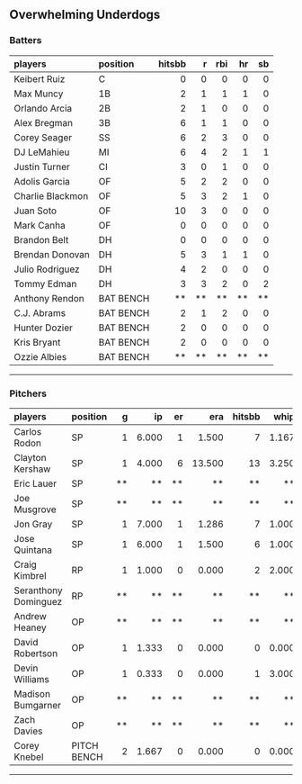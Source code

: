 ## Overwhelming Underdogs

### Batters

 
|players          |position  | hitsbb|  r| rbi| hr| sb| 
|:----------------|:---------|------:|--:|---:|--:|--:| 
|Keibert Ruiz     |C         |      0|  0|   0|  0|  0| 
|Max Muncy        |1B        |      2|  1|   1|  1|  0| 
|Orlando Arcia    |2B        |      2|  1|   0|  0|  0| 
|Alex Bregman     |3B        |      6|  1|   1|  0|  0| 
|Corey Seager     |SS        |      6|  2|   3|  0|  0| 
|DJ LeMahieu      |MI        |      6|  4|   2|  1|  1| 
|Justin Turner    |CI        |      3|  0|   1|  0|  0| 
|Adolis Garcia    |OF        |      5|  2|   2|  0|  0| 
|Charlie Blackmon |OF        |      5|  3|   2|  1|  0| 
|Juan Soto        |OF        |     10|  3|   0|  0|  0| 
|Mark Canha       |OF        |      0|  0|   0|  0|  0| 
|Brandon Belt     |DH        |      0|  0|   0|  0|  0| 
|Brendan Donovan  |DH        |      5|  3|   1|  1|  0| 
|Julio Rodriguez  |DH        |      4|  2|   0|  0|  0| 
|Tommy Edman      |DH        |      3|  3|   2|  0|  2| 
|Anthony Rendon   |BAT BENCH |     **| **|  **| **| **| 
|C.J. Abrams      |BAT BENCH |      2|  1|   2|  0|  0| 
|Hunter Dozier    |BAT BENCH |      2|  0|   0|  0|  0| 
|Kris Bryant      |BAT BENCH |      2|  0|   0|  0|  0| 
|Ozzie Albies     |BAT BENCH |     **| **|  **| **| **| 

* * *

### Pitchers

 
|players              |position    |  g|    ip| er|    era| hitsbb|  whip| so|  w| sv| 
|:--------------------|:-----------|--:|-----:|--:|------:|------:|-----:|--:|--:|--:| 
|Carlos Rodon         |SP          |  1| 6.000|  1|  1.500|      7| 1.167|  4|  1|  0| 
|Clayton Kershaw      |SP          |  1| 4.000|  6| 13.500|     13| 3.250|  4|  0|  0| 
|Eric Lauer           |SP          | **|    **| **|     **|     **|    **| **| **| **| 
|Joe Musgrove         |SP          | **|    **| **|     **|     **|    **| **| **| **| 
|Jon Gray             |SP          |  1| 7.000|  1|  1.286|      7| 1.000|  8|  1|  0| 
|Jose Quintana        |SP          |  1| 6.000|  1|  1.500|      6| 1.000|  6|  0|  0| 
|Craig Kimbrel        |RP          |  1| 1.000|  0|  0.000|      2| 2.000|  2|  1|  0| 
|Seranthony Dominguez |RP          | **|    **| **|     **|     **|    **| **| **| **| 
|Andrew Heaney        |OP          | **|    **| **|     **|     **|    **| **| **| **| 
|David Robertson      |OP          |  1| 1.333|  0|  0.000|      0| 0.000|  2|  1|  0| 
|Devin Williams       |OP          |  1| 0.333|  0|  0.000|      1| 3.000|  0|  0|  0| 
|Madison Bumgarner    |OP          | **|    **| **|     **|     **|    **| **| **| **| 
|Zach Davies          |OP          | **|    **| **|     **|     **|    **| **| **| **| 
|Corey Knebel         |PITCH BENCH |  2| 1.667|  0|  0.000|      0| 0.000|  2|  0|  0| 


* * *



